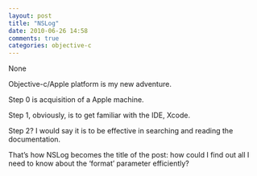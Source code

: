 ```yaml
---
layout: post
title: "NSLog"
date: 2010-06-26 14:58
comments: true
categories: objective-c
---
```


None


Objective-c/Apple platform is my new adventure.


Step 0 is acquisition of a Apple machine.


Step 1, obviously, is to get familiar with the IDE, Xcode.


Step 2? I would say it is to be effective in searching and reading the documentation.


That’s how NSLog becomes the title of the post: how could I find out all I need to know about the ‘format’ parameter efficiently?

